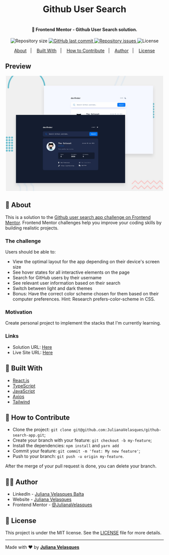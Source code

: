 <h1 align="center"> Github User Search <h1>

<h4 align="center">
  🚀 Frontend Mentor - Github User Search solution.
</h4>

<p align="center">
  
  <img alt="Repository size" src="https://img.shields.io/github/repo-size/JulianaVelasques/github-search-app">
  
  <a href="https://github.com/JulianaVelasques/advice-generator/commits/main">
    <img alt="GitHub last commit" src="https://img.shields.io/github/last-commit/JulianaVelasques/github-search-app">
  </a>

  <a href="https://github.com/JulianaVelasques/github-search-app/issues">
    <img alt="Repository issues" src="https://img.shields.io/github/issues/JulianaVelasques/github-search-app">
  </a>

  <img alt="License" src="https://img.shields.io/badge/license-MIT-brightgreen">
</p>

<p align="center">
  <a href="#page_with_curl-about">About</a>&nbsp;&nbsp;&nbsp;|&nbsp;&nbsp;&nbsp;
  <a href="#wrench-built-with">Built With</a>&nbsp;&nbsp;&nbsp;|&nbsp;&nbsp;&nbsp;
  <a href="#-how-to-contribute">How to Contribute</a>&nbsp;&nbsp;&nbsp;|&nbsp;&nbsp;&nbsp;
  <a href="#woman_technologist-author">Author</a>&nbsp;&nbsp;&nbsp;|&nbsp;&nbsp;&nbsp;
  <a href="#memo-license">License</a>
</p>
  
 ## Preview
  <div align='center'><img src="src/assets/preview.jpg" alt="Demo" width="500" /></div>
  
 
## :page_with_curl: About
This is a solution to the [Github user search app challenge on Frontend Mentor](https://www.frontendmentor.io/challenges/advice-generator-app-QdUG-13db). Frontend Mentor challenges help you improve your coding skills by building realistic projects.


### The challenge

Users should be able to:

- View the optimal layout for the app depending on their device's screen size
- See hover states for all interactive elements on the page
- Search for GitHub users by their username
- See relevant user information based on their search
- Switch between light and dark themes
- Bonus: Have the correct color scheme chosen for them based on their computer preferences. Hint: Research prefers-color-scheme in CSS.

### Motivation
Create personal project to implement the stacks that I'm currently learning.

### Links

- Solution URL: [Here](https://github.com/JulianaVelasques/github-search-app)
- Live Site URL: [Here](https://github-search-app-julianavelasques.vercel.app/)


## :wrench: Built With

- [React.js](https://beta.reactjs.org/)
- [TypeScript](https://www.typescriptlang.org/)
- [JavaScript](https://www.javascript.com/)
- [Axios](https://axios-http.com/)
- [Tailwind](https://tailwindcss.com/)


## 🤔 How to Contribute

- Clone the project: `git clone git@github.com:JulianaVelasques/github-search-app.git`;
- Create your branch with your feature: `git checkout -b my-feature`;
- Install the dependencies: `npm install` and `yarn add`
- Commit your feature: `git commit -m 'feat: My new feature'`;
- Push to your branch: `git push -u origin my-feature`.

After the merge of your pull request is done, you can delete your branch.
  
## :woman_technologist: Author

- LinkedIn - [Juliana Velasques Balta](https://www.linkedin.com/in/julianavelasquesbalta/)
- Website - [Juliana Velasques](https://julianavelasques.vercel.app/)
- Frontend Mentor - [@JulianaVelasques](https://www.frontendmentor.io/profile/JulianaVelasques)

## :memo: License

This project is under the MIT license. See the [LICENSE](LICENSE.md) file for more details.

---

Made with ♥ by <tr>
    <td align="center"><a href="https://github.com/JulianaVelasques"><b>Juliana Velasques</b></a><br /></td>
<tr>
